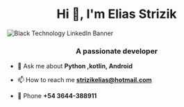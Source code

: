 <h1 align="center">Hi 👋, I'm Elias Strizik</h1>

![Black Technology LinkedIn Banner](https://github.com/Strizik/Strizik/assets/128645852/3de09092-c3cb-4530-a55f-1e8a6e32bf09)


<h3 align="center">A passionate developer</h3> 

- 💬 Ask me about **Python ,kotlin, Android**

- 📫 How to reach me **strizikelias@hotmail.com**

- 📲 Phone **+54 3644-388911**




